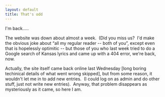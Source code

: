 ```yaml
---
layout: default
title: That's odd
---
```

<P>I'm back.....</P>
<P>The website was down about almost a week.&nbsp; (Did you miss us?&nbsp; I'd make the obvious joke about &#8220;all my regular reader -- both of you&#8221;, except even that is hopelessly optimitic -- but those of you who last week tried to do a Google search of Kansas lyrics and came up with a 404 error, we're back, now.</P>
<P>Actually, the site itself came back online last Wednesday [long boring techinical details of what went wrong skipped], but from some reason, it wouldn't let me in to add new entries.&nbsp; (I could log on as admin and do other stuff, just not write new entries).&nbsp; Anyway, that problem disappears as mysteriously as it came, so here I am.</P>
<P>&nbsp;</P>